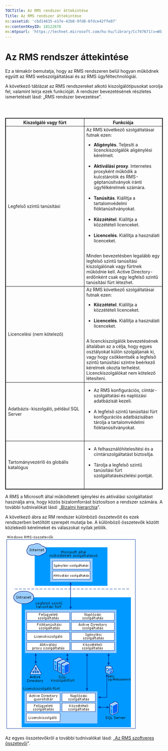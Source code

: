 ```yaml
---
TOCTitle: Az RMS rendszer áttekintése
Title: Az RMS rendszer áttekintése
ms:assetid: 'cbd14635-e17e-42b8-9fd8-6fdce42ffe07'
ms:contentKeyID: 18122676
ms:mtpsurl: 'https://technet.microsoft.com/hu-hu/library/Cc747671(v=WS.10)'
---
```


Az RMS rendszer áttekintése
===========================

Ez a témakör bemutatja, hogy az RMS rendszeren belül hogyan működnek együtt az RMS webszolgáltatásai és az RMS ügyféltechnológiái.

A következő táblázat az RMS rendszereket alkotó kiszolgálótípusokat sorolja fel, valamint leírja ezek funkcióját. A rendszer bevezetésének részletes ismertetését lásd: „RMS rendszer bevezetése”.

###  

 
<table style="border:1px solid black;">
<colgroup>
<col width="50%" />
<col width="50%" />
</colgroup>
<thead>
<tr class="header">
<th style="border:1px solid black;" >Kiszolgáló vagy fürt</th>
<th style="border:1px solid black;" >Funkciója</th>
</tr>
</thead>
<tbody>
<tr class="odd">
<td style="border:1px solid black;">Legfelső szintű tanúsítási</td>
<td style="border:1px solid black;">Az RMS következő szolgáltatásai futnak ezen:
<ul>
<li><strong>Aligénylés</strong>. Teljesíti a licenckiszolgálók aligénylési kérelmeit.<br />
<br />
</li>
<li><strong>Aktiválási proxy</strong>. Internetes proxyként működik a kulcstárolók és RMS-géptanúsítványok iránti ügyfélkérelmek számára.<br />
<br />
</li>
<li><strong>Tanúsítás</strong>. Kiállítja a tartalomvédelmi fióktanúsítványokat.<br />
<br />
</li>
<li><strong>Közzététel</strong>. Kiállítja a közzétételi licenceket.<br />
<br />
</li>
<li><strong>Licencelés</strong>. Kiállítja a használati licenceket.<br />
<br />
</li>
</ul>
Minden bevezetésben legalább egy legfelső szintű tanúsítási kiszolgálónak vagy fürtnek működnie kell. Active Directory-erdőnként csak egy legfelső szintű tanúsítási fürt létezhet.</td>
</tr>
<tr class="even">
<td style="border:1px solid black;">Licencelési (nem kötelező)</td>
<td style="border:1px solid black;">Az RMS következő szolgáltatásai futnak ezen:
<ul>
<li><strong>Közzététel</strong>. Kiállítja a közzétételi licenceket.<br />
<br />
</li>
<li><strong>Licencelés</strong>. Kiállítja a használati licenceket.<br />
<br />
</li>
</ul>
A licenckiszolgálók bevezetésének általában az a célja, hogy egyes osztályokat külön szolgáljanak ki, vagy hogy csökkentsék a legfelső szintű tanúsítási szintre beérkező kérelmek okozta terhelést. Licenckiszolgálókat nem kötelező létesíteni.</td>
</tr>
<tr class="odd">
<td style="border:1px solid black;">Adatbázis-kiszolgáló, például SQL Server</td>
<td style="border:1px solid black;"><ul>
<li>Az RMS konfigurációs, címtár-szolgáltatási és naplózási adatbázisát kezeli.<br />
<br />
</li>
<li>A legfelső szintű tanúsítási fürt konfigurációs adatbázisában tárolja a tartalomvédelmi fióktanúsítványokat.<br />
<br />
</li>
</ul></td>
</tr>
<tr class="even">
<td style="border:1px solid black;">Tartományvezérlő és globális katalógus</td>
<td style="border:1px solid black;"><ul>
<li>A felhasználóhitelesítési és a címtárszolgáltatást biztosítja.<br />
<br />
</li>
<li>Tárolja a legfelső szintű tanúsítási fürt szolgáltatásészlelési pontját.<br />
<br />
</li>
</ul></td>
</tr>
</tbody>
</table>
 

A RMS a Microsoft által működtetett igénylési és aktiválási szolgáltatást használja arra, hogy közös bizalomforrást biztosítson a rendszer számára. A további tudnivalókat lásd: „[Bizalmi hierarchia](https://technet.microsoft.com/2d44182f-a653-4383-aba1-dade53f7cf9a)”.

A következő ábra az RM rendszer különböző összetevőit és ezek rendszerben betöltött szerepét mutatja be. A különböző összetevők között közlekedő kérelmeket és válaszokat nyilak jelölik.

![](images/Cc747671.29138741-d45c-459b-8ead-b9bc3f708dd5(WS.10).gif)

Az egyes összetevőkről a további tudnivalókat lásd: „[Az RMS szoftveres összetevői](https://technet.microsoft.com/e38a840e-f390-48fd-8354-50108a64f5ca)”.
